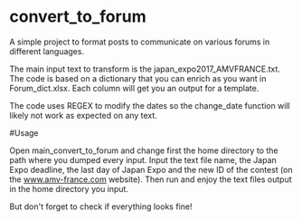 # convert_to_forum
A simple project to format posts to communicate on various forums in different languages. 

The main input text to transform is the japan_expo2017_AMVFRANCE.txt.
The code is based on a dictionary that you can enrich as you want in Forum_dict.xlsx. 
Each column will get you an output for a template. 

The code uses REGEX to modify the dates so the change_date function will likely not work as expected on any text. 

#Usage

Open main_convert_to_forum and change first the home directory to the path where you dumped every input.
Input the text file name, the Japan Expo deadline, the last day of Japan Expo and the new ID of the contest (on the www.amv-france.com website). 
Then run and enjoy the text files output in the home directory you input.

But don't forget to check if everything looks fine! 
